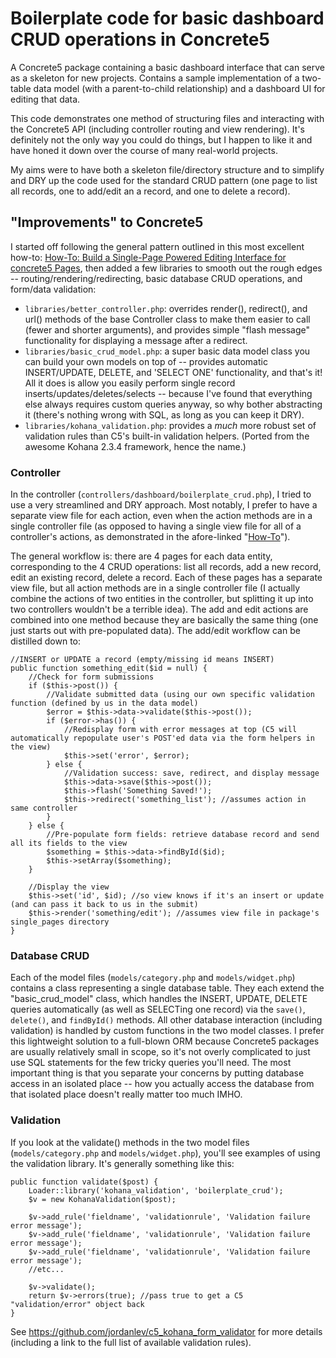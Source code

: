 # Boilerplate code for basic dashboard CRUD operations in Concrete5

A Concrete5 package containing a basic dashboard interface that can serve as a skeleton for new projects. Contains a sample implementation of a two-table data model (with a parent-to-child relationship) and a dashboard UI for editing that data.

This code demonstrates one method of structuring files and interacting with the Concrete5 API (including controller routing and view rendering). It's definitely not the only way you could do things, but I happen to like it and have honed it down over the course of many real-world projects.

My aims were to have both a skeleton file/directory structure and to simplify and DRY up the code used for the standard CRUD pattern (one page to list all records, one to add/edit an a record, and one to delete a record).

## "Improvements" to Concrete5
I started off following the general pattern outlined in this most excellent how-to:
[How-To: Build a Single-Page Powered Editing Interface for concrete5 Pages](http://www.concrete5.org/documentation/how-tos/developers/build-a-single-page-powered-editing-interface-for-concrete5/), then added a few libraries to smooth out the rough edges -- routing/rendering/redirecting, basic database CRUD operations, and form/data validation:

 * `libraries/better_controller.php`: overrides render(), redirect(), and url() methods of the base Controller class to make them easier to call (fewer and shorter arguments), and provides simple "flash message" functionality for displaying a message after a redirect.
 * `libraries/basic_crud_model.php`: a super basic data model class you can build your own models on top of -- provides automatic INSERT/UPDATE, DELETE, and 'SELECT ONE' functionality, and that's it! All it does is allow you easily perform single record inserts/updates/deletes/selects -- because I've found that everything else always requires custom queries anyway, so why bother abstracting it (there's nothing wrong with SQL, as long as you can keep it DRY).
 * `libraries/kohana_validation.php`: provides a *much* more robust set of validation rules than C5's built-in validation helpers. (Ported from the awesome Kohana 2.3.4 framework, hence the name.)

### Controller
In the controller (`controllers/dashboard/boilerplate_crud.php`), I tried to use a very streamlined and DRY approach. Most notably, I prefer to have a separate view file for each action, even when the action methods are in a single controller file (as opposed to having a single view file for all of a controller's actions, as demonstrated in the afore-linked "[How-To](http://www.concrete5.org/documentation/how-tos/developers/build-a-single-page-powered-editing-interface-for-concrete5/)").

The general workflow is: there are 4 pages for each data entity, corresponding to the 4 CRUD operations: list all records, add a new record, edit an existing record, delete a record. Each of these pages has a separate view file, but all action methods are in a single controller file (I actually combine the actions of two entities in the controller, but splitting it up into two controllers wouldn't be a terrible idea). The add and edit actions are combined into one method because they are basically the same thing (one just starts out with pre-populated data). The add/edit workflow can be distilled down to:
	
	//INSERT or UPDATE a record (empty/missing id means INSERT)
	public function something_edit($id = null) {
		//Check for form submissions
		if ($this->post()) {
			//Validate submitted data (using our own specific validation function (defined by us in the data model)
			$error = $this->data->validate($this->post());
			if ($error->has()) {
				//Redisplay form with error messages at top (C5 will automatically repopulate user's POST'ed data via the form helpers in the view)
				$this->set('error', $error);
			} else {
				//Validation success: save, redirect, and display message
				$this->data->save($this->post());
				$this->flash('Something Saved!');
				$this->redirect('something_list'); //assumes action in same controller
			}
		} else {
			//Pre-populate form fields: retrieve database record and send all its fields to the view
			$something = $this->data->findById($id);
			$this->setArray($something);
		}
		
		//Display the view
		$this->set('id', $id); //so view knows if it's an insert or update (and can pass it back to us in the submit)
		$this->render('something/edit'); //assumes view file in package's single_pages directory
	}

### Database CRUD
Each of the model files (`models/category.php` and `models/widget.php`) contains a class representing a single database table. They each extend the "basic_crud_model" class, which handles the INSERT, UPDATE, DELETE queries automatically (as well as SELECTing one record) via the `save()`, `delete()`, and `findById()` methods. All other database interaction (including validation) is handled by custom functions in the two model classes. I prefer this lightweight solution to a full-blown ORM because Concrete5 packages are usually relatively small in scope, so it's not overly complicated to just use SQL statements for the few tricky queries you'll need. The most important thing is that you separate your concerns by putting database access in an isolated place -- how you actually access the database from that isolated place doesn't really matter too much IMHO.

### Validation
If you look at the validate() methods in the two model files (`models/category.php` and `models/widget.php`), you'll see examples of using the validation library. It's generally something like this:

	public function validate($post) {
		Loader::library('kohana_validation', 'boilerplate_crud');
		$v = new KohanaValidation($post);
		
		$v->add_rule('fieldname', 'validationrule', 'Validation failure error message');
		$v->add_rule('fieldname', 'validationrule', 'Validation failure error message');
		$v->add_rule('fieldname', 'validationrule', 'Validation failure error message');
		//etc...
		
		$v->validate();
		return $v->errors(true); //pass true to get a C5 "validation/error" object back
	}

See https://github.com/jordanlev/c5_kohana_form_validator for more details (including a link to the full list of available validation rules).
